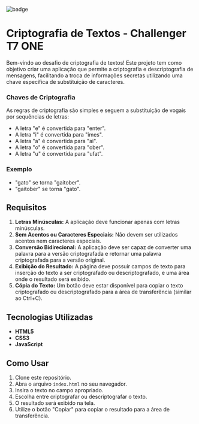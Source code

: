 
![badge](https://github.com/user-attachments/assets/9be55238-2c75-4268-8823-d02adf7be9ad)


# Criptografia de Textos - Challenger T7 ONE

Bem-vindo ao desafio de criptografia de textos! Este projeto tem como objetivo criar uma aplicação que permite a criptografia e descriptografia de mensagens, facilitando a troca de informações secretas utilizando uma chave específica de substituição de caracteres.

### Chaves de Criptografia

As regras de criptografia são simples e seguem a substituição de vogais por sequências de letras:

- A letra "e" é convertida para "enter".
- A letra "i" é convertida para "imes".
- A letra "a" é convertida para "ai".
- A letra "o" é convertida para "ober".
- A letra "u" é convertida para "ufat".

### Exemplo

- "gato" se torna "gaitober".
- "gaitober" se torna "gato".

## Requisitos

1. **Letras Minúsculas:** A aplicação deve funcionar apenas com letras minúsculas.
2. **Sem Acentos ou Caracteres Especiais:** Não devem ser utilizados acentos nem caracteres especiais.
3. **Conversão Bidirecional:** A aplicação deve ser capaz de converter uma palavra para a versão criptografada e retornar uma palavra criptografada para a versão original.
4. **Exibição do Resultado:** A página deve possuir campos de texto para inserção do texto a ser criptografado ou descriptografado, e uma área onde o resultado será exibido.
5. **Cópia do Texto:** Um botão deve estar disponível para copiar o texto criptografado ou descriptografado para a área de transferência (similar ao Ctrl+C).

## Tecnologias Utilizadas

- **HTML5**
- **CSS3**
- **JavaScript**

## Como Usar

1. Clone este repositório.
2. Abra o arquivo `index.html` no seu navegador.
3. Insira o texto no campo apropriado.
4. Escolha entre criptografar ou descriptografar o texto.
5. O resultado será exibido na tela.
6. Utilize o botão "Copiar" para copiar o resultado para a área de transferência.
